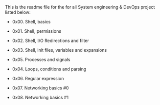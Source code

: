 This is the readme file for the for all System engineering & DevOps project listed below:
- 0x00. Shell, basics

- 0x01. Shell, permissions

- 0x02. Shell, I/O Redirections and filter

- 0x03. Shell, init files, variables and expansions

- 0x05. Processes and signals

- 0x04. Loops, conditions and parsing

- 0x06. Regular expression

- 0x07. Networking basics #0

- 0x08. Networking basics #1
